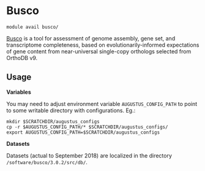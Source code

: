 # Busco 

    module avail busco/

[Busco](https://busco.ezlab.org/) is a tool for assessment of genome assembly, gene set, and transcriptome completeness, based on evolutionarily-informed expectations of gene content from near-universal single-copy orthologs selected from OrthoDB v9. 

## Usage

**Variables**

You may need to adjust environment variable `AUGUSTUS_CONFIG_PATH` to point to some writable directory with configurations. Eg.:

```
mkdir $SCRATCHDIR/augustus_configs
cp -r $AUGUSTUS_CONFIG_PATH/* $SCRATCHDIR/augustus_configs/
export AUGUSTUS_CONFIG_PATH=$SCRATCHDIR/augustus_configs
```

**Datasets**

Datasets (actual to September 2018) are localized in the directory `/software/busco/3.0.2/src/db/`.
